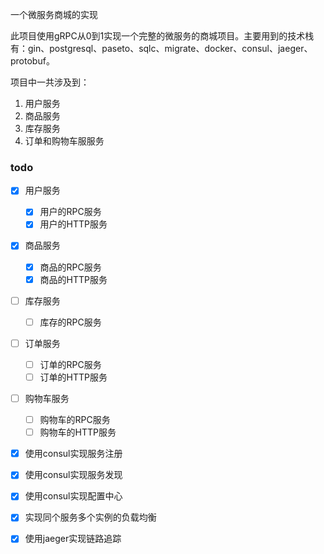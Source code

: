一个微服务商城的实现

此项目使用gRPC从0到1实现一个完整的微服务的商城项目。主要用到的技术栈有：gin、postgresql、paseto、sqlc、migrate、docker、consul、jaeger、protobuf。

项目中一共涉及到：

1. 用户服务
2. 商品服务
3. 库存服务
4. 订单和购物车服服务



### todo

- [x] 用户服务
  - [x] 用户的RPC服务
  - [x] 用户的HTTP服务
- [x] 商品服务
  - [x] 商品的RPC服务
  - [x] 商品的HTTP服务
- [ ] 库存服务
  - [ ] 库存的RPC服务
- [ ] 订单服务
  - [ ] 订单的RPC服务
  - [ ] 订单的HTTP服务
- [ ] 购物车服务
  - [ ] 购物车的RPC服务
  - [ ] 购物车的HTTP服务
- [x] 使用consul实现服务注册
- [x] 使用consul实现服务发现
- [x] 使用consul实现配置中心
- [x] 实现同个服务多个实例的负载均衡
- [x] 使用jaeger实现链路追踪

 
